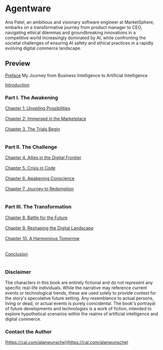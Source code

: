 # Agentware 

Ana Patel, an ambitious and visionary software engineer at MarketSphere, embarks on a transformative journey from product manager to CEO, navigating ethical dilemmas and groundbreaking innovations in a competitive world increasingly dominated by AI, while confronting the societal challenges of ensuring AI safety and ethical practices in a rapidly evolving digital commerce landscape.

## Preview

[Preface](./Preface)
My Journey from Business Intelligence to Artificial Intelligence

[Introduction](./Introduction)

### Part I. The Awakening
[Chapter 1: Unveiling Possibilities](./Chapter-1)
<br /><br />
[Chapter 2: Immersed in the Marketplace](./Chapter-2)
<br /><br />
[Chapter 3. The Trials Begin](./Chapter-3)
<br /><br />

### Part II. The Challenge
[Chapter 4. Allies in the Digital Frontier](./Chapter-4)
<br /><br />
[Chapter 5. Crisis in Code](./Chapter-5)
<br /><br />
[Chapter 6. Awakening Conscience](./Chapter-6)
<br /><br />
[Chapter 7. Journey to Redemption](./Chapter-7)
<br /><br />

### Part III. The Transformation 
[Chapter 8. Battle for the Future](./Chapter-8)
<br /><br />
[Chapter 9. Reshaping the Digital Landscape](./Chapter-9)
<br /><br />
[Chapter 10. A Harmonious Tomorrow](./Chapter-10)
<br /><br /><br />
[Conclusion](./Conclusion)
<br /><br />

### Disclaimer 
The characters in this book are entirely fictional and do not represent any specific real-life individuals. While the narrative may reference current events or technological trends, these are used solely to provide context for the story's speculative future setting. Any resemblance to actual persons, living or dead, or actual events is purely coincidental. The book's portrayal of future developments and technologies is a work of fiction, intended to explore hypothetical scenarios within the realms of artificial intelligence and digital commerce.

### Contact the Author
[https://cal.com/alanwunsche](https://cal.com/alanwunsche)
